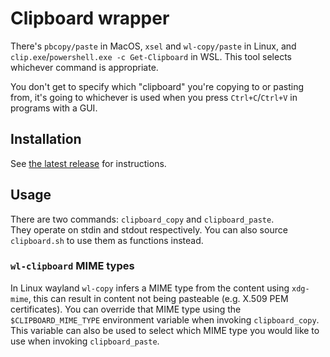 # Clipboard wrapper

There's `pbcopy/paste` in MacOS, `xsel` and `wl-copy/paste` in Linux, and
`clip.exe`/`powershell.exe -c Get-Clipboard` in WSL. This tool selects whichever
command is appropriate.

You don't get to specify which "clipboard" you're copying to or pasting from,
it's going to whichever is used when you press `Ctrl+C`/`Ctrl+V` in programs
with a GUI.

## Installation

See [the latest release](https://github.com/orbit-online/clipboard-wrapper/releases/latest) for instructions.

## Usage

There are two commands: `clipboard_copy` and `clipboard_paste`.  
They operate on stdin and stdout respectively. You can also source
`clipboard.sh` to use them as functions instead.

### `wl-clipboard` MIME types

In Linux wayland `wl-copy` infers a MIME type from the content using `xdg-mime`,
this can result in content not being pasteable (e.g. X.509 PEM certificates).
You can override that MIME type using the `$CLIPBOARD_MIME_TYPE` environment
variable when invoking `clipboard_copy`.  
This variable can also be used to select which MIME type you would like to use
when invoking `clipboard_paste`.
